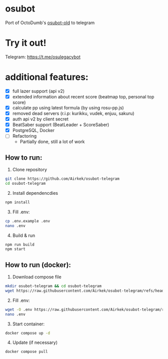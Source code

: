 # osubot
Port of OctoDumb's [osubot-old](https://github.com/OctoDumb/osubot-old) to telegram

# Try it out!
Telegram: https://t.me/osulegacybot

# additional features:
- [X] full lazer support (api v2)
- [X] extended information about recent score (beatmap top, personal top score) 
- [X] calculate pp using latest formula (by using rosu-pp.js)
- [X] removed dead servers (r.i.p: kurikku, vudek, enjuu, sakuru)
- [X] auth api v2 by client secret 
- [X] BeatSaber support (BeatLeader + ScoreSaber)
- [X] PostgreSQL, Docker
- [ ] Refactoring
  - Partially done, still a lot of work

## How to run:

1. Clone repository

```bash
git clone https://github.com/Airkek/osubot-telegram
cd osubot-telegram
```

2. Install dependencdies

```bash
npm install
```

3. Fill .env:

```bash
cp .env.example .env
nano .env
```

4. Build & run

```bash
npm run build
npm start
```

## How to run (docker):
1. Download compose file

```bash
mkdir osubot-telegram && cd osubot-telegram
wget https://raw.githubusercontent.com/Airkek/osubot-telegram/refs/heads/master/docker-compose.yml
```

2. Fill .env:

```bash
wget -O .env https://raw.githubusercontent.com/Airkek/osubot-telegram/refs/heads/master/.env.example
nano .env
```

3. Start container:

```bash
docker compose up -d
```

4. Update (if necessary)
```bash
docker compose pull
```
